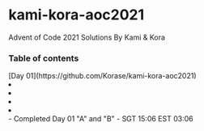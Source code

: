 # kami-kora-aoc2021
Advent of Code 2021 Solutions By Kami &amp; Kora
<h3>Table of contents</h3>
[Day 01](https://github.com/Korase/kami-kora-aoc2021)
<li></li>
<li></li>
<li></li>
<li></li>
<!-- - Started Day 01 "A" and "B" - SGT 13:28 EST 01:28 -->
- <span id="Day1">Completed Day 01 "A" and "B" - SGT 15:06 EST 03:06</span>